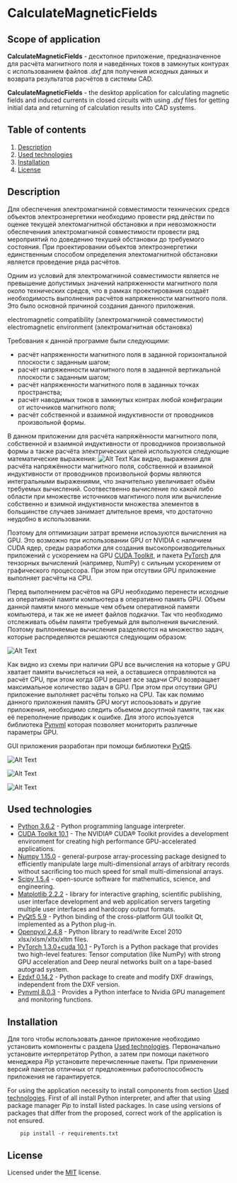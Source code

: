 # CalculateMagneticFields 

## Scope of application 
**CalculateMagneticFields** - десктопное приложение, предназначенное для расчёта магнитного поля и наведённых токов в замкнутых контурах с использованием файлов *.dxf* для получения исходных данных и возврата результатов расчётов в системы CAD.

**CalculateMagneticFields** - the desktop application for calculating magnetic fields and induced currents in closed circuits with using *.dxf* files for getting initial data and returning of calculation results into CAD systems.


## Table of contents

  1. [Description](#Description)
  2. [Used technologies](#Used-technologies)
  3. [Installation](#Installation)
  4. [License](#License)

## Description

Для обеспечения электромагниной совместимости технических средсв объектов электроэнергетики необходимо провести ряд действи по оценке текущей электомагнитной обстановки и при невозможности обеспечениия электромагниной совместимости провести ряд мероприятий по доведению текушей обстановки до требуемого состояния. При проектировании объектов электроэнергетики единственным способом определения электомагнитной обстановки является проведение ряда расчётов.

Одним из условий для электромагниной совместимости является не превышение допустимых значений напряженности магнитного поля  около технических средсв, что в рамках проектирования создаёт необходимость выполнения расчётов напряженности магнитного поля. Это было основной причиной создания данного приложения.

electromagnetic compatibility (электромагниной совместимости)
electromagnetic environment (электромагнитная обстановка)

Требования к данной программе были следующими:
- расчёт напряженности магнитного поля в заданной горизонтальной плоскости с заданным шагом;
- расчёт напряженности магнитного поля в заданной вертикальной плоскости с заданным шагом;
- расчёт напряженности магнитного поля в заданных точках пространства;
- расчёт наводимых токов в замкнутых контрах любой конфиграции от источников магнитного поля;
- расчёт собственной и взаимной индуктивности от проводников произвольной формы.

В данном приложении для расчёта напряжённости магнитного поля, собственной и взаимной индуктивности от проводников произвольной формы а также расчёта электрических цепей используются следующие математические выражения:
![Alt Text](.github/images/MCF_formulas.jpg)
Как видно, выражения для расчёта напряжённости магнитного поля, собственной и взаимной индуктивности от проводников произвольной формы являются интегральными выражениями, что значительно увеличивает объём требуемых вычислений. Соотвественно вычисление по какой либо области при множестве источников магнтиного поля или вычисление собственно и взимной индуктивности множества элементов в большинстве случаев занимает длительное время, что достаточно неудобно в использовании.

Поэтому для оптимизации затрат времени испоьзуются вычисления на GPU. Это возможно при использовании GPU от NVIDIA с наличием CUDA ядер, среды разработки для создания высокопроизводительных приложений с ускорением на GPU [CUDA Toolkit](https://developer.nvidia.com/cuda-10.1-download-archive-update2), и пакета [PyTorch](https://pytorch.org/) для тензорных вычислений (например, NumPy) с сильным ускорением от графического процессора. При этом при отсутвии GPU приложение выполняет расчёты на СPU.

Перед выполнением расчётов на GPU необходимо перенести исходные из оперативной памяти компьютера в оперативню память GPU. Объем данной памяти много меньше чем объем оперативной памяти компьютера, и так же не имеет файлов подкачки. Так что необходимо отслеживать обьём памяти требуемый для выполнения вычислений. Поэтому выплоняемые вычисления разделяются на множество задач, которые распределяются решаются следующим образом:

![Alt Text](.github/images/MCF_5.jpg)

Как видно из схемы при наличии GPU все вычисления на которые у GPU хватает памяти вычислеться на ней, а оставшиеся отправляются на расчёт CPU, при этом когда GPU решает все задачи CPU возвращает максимальное количество задач в GPU. При этом при отсутвии GPU приложение выполняет расчёты только на СPU. Так как помимо данного приложения память GPU могут испооьзовать и другие приложения, необходимо следить обьемом досутпной памяти, так как её переполнение приводик к ошибке. Для этого испоьзуется библиотека [Pynvml](https://pypi.org/project/pynvml/8.0.3/) которая позволяет мониторить различные параметры GPU.

GUI приложения разработан при помощи библиотеки [PyQt5](https://pypi.org/project/PyQt5/5.9/).

![Alt Text](.github/images/MCF_1.jpg)

![Alt Text](.github/images/MCF_2.jpg)

![Alt Text](.github/images/MCF_3.jpg)


## Used technologies

- [Python 3.6.2](https://www.python.org/downloads/) - Python programming language interpreter.
- [CUDA Toolkit 10.1](https://developer.nvidia.com/cuda-10.1-download-archive-update2) - The NVIDIA® CUDA® Toolkit provides a development environment for creating high performance GPU-accelerated applications.
- [Numpy 1.15.0](https://pypi.org/project/numpy/1.15.0/) - general-purpose array-processing package designed to efficiently manipulate large multi-dimensional arrays of arbitrary records without sacrificing too much speed for small multi-dimensional arrays.
- [Scipy 1.5.4](https://pypi.org/project/scipy/1.5.4/) - open-source software for mathematics, science, and engineering.
- [Matplotlib 2.2.2](https://pypi.org/project/matplotlib/2.2.2/) - library for interactive graphing, scientific publishing, user interface development and web application servers targeting multiple user interfaces and hardcopy output formats.
- [PyQt5 5.9](https://pypi.org/project/PyQt5/5.9/) - Python binding of the cross-platform GUI toolkit Qt, implemented as a Python plug-in.
- [Openpyxl 2.4.8](https://pypi.org/project/openpyxl/2.4.8/) - Python library to read/write Excel 2010 xlsx/xlsm/xltx/xltm files.
- [PyTorch 1.3.0+cuda 10.1](https://download.pytorch.org/whl/cu101/torch-1.3.0-cp36-cp36m-win_amd64.whl) - PyTorch is a Python package that provides two high-level features: Tensor computation (like NumPy) with strong GPU acceleration and Deep neural networks built on a tape-based autograd system.
- [Ezdxf 0.14.2](https://pypi.org/project/ezdxf/0.14.2/) - Python package to create and modify DXF drawings, independent from the DXF version.
- [Pynvml 8.0.3](https://pypi.org/project/pynvml/8.0.3/) - Provides a Python interface to Nvidia GPU management and monitoring functions.



## Installation 
Для того чтобы использовать данное приложение необходимо установить компоненты с раздела [Used technologies](#Used-technologies). Первоначально установите интерпретатор Python, а затем при помощи пакетного менеджера *Pip* установите перечисленные пакеты. При применении версий пакетов отличных от предложенных работоспособность приложения не гарантируется.

For using the application necessity to install components from section [Used technologies](#Used-technologies). First of all install Python interpreter, and after that using package manager *Pip* to install listed packages. In case using versions of packages that differ from the proposed, correct work of the application is not ensured.

        pip install -r requirements.txt


## License 
Licensed under the [MIT](LICENSE.txt) license.	
